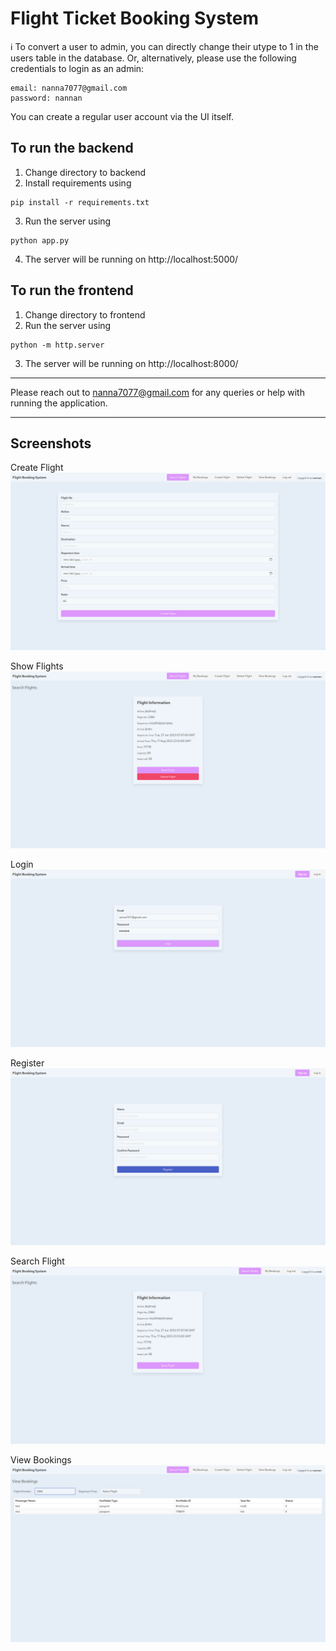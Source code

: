 # Flight Ticket Booking System

ℹ️ To convert a user to admin, you can directly change their utype to 1 in the users table in the database. Or, alternatively, please use the following credentials to login as an admin:
```
email: nanna7077@gmail.com
password: nannan
```
You can create a regular user account via the UI itself.

## To run the backend

1. Change directory to backend
2. Install requirements using
```
pip install -r requirements.txt
```
3. Run the server using
```
python app.py
```
4. The server will be running on http://localhost:5000/

## To run the frontend

1. Change directory to frontend
2. Run the server using
```
python -m http.server
```
3. The server will be running on http://localhost:8000/

---

Please reach out to nanna7077@gmail.com for any queries or help with running the application.

---

## Screenshots

Create Flight
![Create Flight](screenshots/create_flight.jpg)

Show Flights
![Show Flights](screenshots/flights.jpg)

Login
![Login](screenshots/login.jpg)

Register
![Register](screenshots/register.jpg)

Search Flight
![Search Flight](screenshots/search_flight.jpg)

View Bookings
![View Bookings](screenshots/view_bookings.jpg)